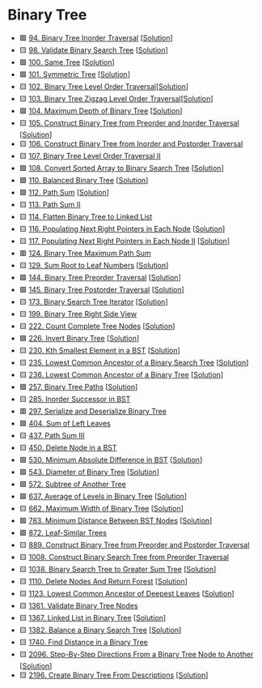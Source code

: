 # Binary Tree

- 🟩 [94. Binary Tree Inorder Traversal](https://leetcode.com/problems/binary-tree-inorder-traversal/) [[Solution](./94.binary-tree-inorder-traversal.md)]
- 🟨 [98. Validate Binary Search Tree](https://leetcode.com/problems/validate-binary-search-tree/) [[Solution](./98.validate-binary-search-tree.md)]
- 🟩 [100. Same Tree](https://leetcode.com/problems/same-tree/) [[Solution](./100.same-tree.md)]
- 🟩 [101. Symmetric Tree](https://leetcode.com/problems/symmetric-tree/) [[Solution](./101.symmetric-tree.md)]
- 🟨 [102. Binary Tree Level Order Traversal](https://leetcode.com/problems/binary-tree-level-order-traversal/)[[Solution](./102.binary-tree-level-order-traversal.md)]
- 🟨 [103. Binary Tree Zigzag Level Order Traversal](https://leetcode.com/problems/binary-tree-zigzag-level-order-traversal/)[[Solution](./103.binary-tree-zigzag-level-order-traversal.md)]
- 🟩 [104. Maximum Depth of Binary Tree](https://leetcode.com/problems/maximum-depth-of-binary-tree/) [[Solution](./104.maximum-depth-of-binary-tree.md)]
- 🟨 [105. Construct Binary Tree from Preorder and Inorder Traversal](https://leetcode.com/problems/construct-binary-tree-from-preorder-and-inorder-traversal/) [[Solution](./105.construct-binary-tree-from-preorder-and-inorder-traversal.md)]
- 🟨 [106. Construct Binary Tree from Inorder and Postorder Traversal](https://leetcode.com/problems/construct-binary-tree-from-inorder-and-postorder-traversal/)
- 🟨 [107. Binary Tree Level Order Traversal II](https://leetcode.com/problems/binary-tree-level-order-traversal-ii/)
- 🟩 [108. Convert Sorted Array to Binary Search Tree](https://leetcode.com/problems/convert-sorted-array-to-binary-search-tree/) [[Solution](./108.convert-sorted-array-to-binary-search-tree.md)]
- 🟩 [110. Balanced Binary Tree](https://leetcode.com/problems/balanced-binary-tree/) [[Solution](./110.balanced-binary-tree.md)]
- 🟩 [112. Path Sum](https://leetcode.com/problems/path-sum/) [[Solution](./112.path-sum.md)]
- 🟨 [113. Path Sum II](https://leetcode.com/problems/path-sum-ii/)
- 🟨 [114. Flatten Binary Tree to Linked List](https://leetcode.com/problems/flatten-binary-tree-to-linked-list/)
- 🟨 [116. Populating Next Right Pointers in Each Node](https://leetcode.com/problems/populating-next-right-pointers-in-each-node/) [[Solution](./116.populating-next-right-pointers-in-each-node.md)]
- 🟨 [117. Populating Next Right Pointers in Each Node II](https://leetcode.com/problems/populating-next-right-pointers-in-each-node-ii/) [[Solution](./117.populating-next-right-pointers-in-each-node-ii.md)]
- 🟥 [124. Binary Tree Maximum Path Sum](https://leetcode.com/problems/binary-tree-maximum-path-sum/)
- 🟨 [129. Sum Root to Leaf Numbers](https://leetcode.com/problems/sum-root-to-leaf-numbers/) [[Solution](./129.sum-root-to-leaf-numbers.md)]
- 🟩 [144. Binary Tree Preorder Traversal](https://leetcode.com/problems/binary-tree-preorder-traversal/) [[Solution](./144.binary-tree-preorder-traversal.md)]
- 🟩 [145. Binary Tree Postorder Traversal](https://leetcode.com/problems/binary-tree-postorder-traversal/) [[Solution](./145.binary-tree-postorder-traversal.md)]
- 🟨 [173. Binary Search Tree Iterator](https://leetcode.com/problems/binary-search-tree-iterator/) [[Solution](./173.binary-search-tree-iterator.md)]
- 🟨 [199. Binary Tree Right Side View](https://leetcode.com/problems/binary-tree-right-side-view/)
- 🟨 [222. Count Complete Tree Nodes](https://leetcode.com/problems/count-complete-tree-nodes/) [[Solution](./222.count-complete-tree-nodes.md)]
- 🟩 [226. Invert Binary Tree](https://leetcode.com/problems/invert-binary-tree/) [[Solution](./226.invert-binary-tree.md)]
- 🟨 [230. Kth Smallest Element in a BST](https://leetcode.com/problems/kth-smallest-element-in-a-bst/) [[Solution](./230.kth-smallest-element-in-a-bst.md)]
- 🟨 [235. Lowest Common Ancestor of a Binary Search Tree](https://leetcode.com/problems/lowest-common-ancestor-of-a-binary-search-tree/) [[Solution](./235.lowest-common-ancestor-of-a-binary-search-tree.md)]
- 🟨 [236. Lowest Common Ancestor of a Binary Tree](https://leetcode.com/problems/lowest-common-ancestor-of-a-binary-tree/) [[Solution](./236.lowest-common-ancestor-of-a-binary-tree.md)]
- 🟩 [257. Binary Tree Paths](https://leetcode.com/problems/binary-tree-paths/) [[Solution](./257.binary-tree-paths.md)]
- 🟨 [285. Inorder Successor in BST](https://leetcode.com/problems/inorder-successor-in-bst/)
- 🟥 [297. Serialize and Deserialize Binary Tree](https://leetcode.com/problems/serialize-and-deserialize-binary-tree/)
- 🟩 [404. Sum of Left Leaves](https://leetcode.com/problems/sum-of-left-leaves/)
- 🟨 [437. Path Sum III](https://leetcode.com/problems/path-sum-iii/)
- 🟨 [450. Delete Node in a BST](https://leetcode.com/problems/delete-node-in-a-bst/)
- 🟩 [530. Minimum Absolute Difference in BST](https://leetcode.com/problems/minimum-absolute-difference-in-bst/) [[Solution](./530.minimum-absolute-difference-in-bst.md)]
- 🟩 [543. Diameter of Binary Tree](https://leetcode.com/problems/diameter-of-binary-tree/) [[Solution](./543.diameter-of-binary-tree.md)]
- 🟩 [572. Subtree of Another Tree](https://leetcode.com/problems/subtree-of-another-tree/)
- 🟩 [637. Average of Levels in Binary Tree](https://leetcode.com/problems/average-of-levels-in-binary-tree/) [[Solution](./637.average-of-levels-in-binary-tree.md)]
- 🟨 [662. Maximum Width of Binary Tree](https://leetcode.com/problems/maximum-width-of-binary-tree/) [[Solution](./662.maximum-width-of-binary-tree.md)]
- 🟩 [783. Minimum Distance Between BST Nodes](https://leetcode.com/problems/minimum-distance-between-bst-nodes/) [[Solution](./783.minimum-distance-between-bst-nodes.md)]
- 🟩 [872. Leaf-Similar Trees](https://leetcode.com/problems/leaf-similar-trees/)
- 🟨 [889. Construct Binary Tree from Preorder and Postorder Traversal](https://leetcode.com/problems/construct-binary-tree-from-preorder-and-postorder-traversal/)
- 🟨 [1008. Construct Binary Search Tree from Preorder Traversal](https://leetcode.com/problems/construct-binary-search-tree-from-preorder-traversal/)
- 🟨 [1038. Binary Search Tree to Greater Sum Tree](https://leetcode.com/problems/binary-search-tree-to-greater-sum-tree/) [[Solution](./1038.binary-search-tree-to-greater-sum-tree.md)]
- 🟨 [1110. Delete Nodes And Return Forest](https://leetcode.com/problems/delete-nodes-and-return-forest/) [[Solution](./1110.delete-nodes-and-return-forest.md)]
- 🟨 [1123. Lowest Common Ancestor of Deepest Leaves](https://leetcode.com/problems/lowest-common-ancestor-of-deepest-leaves/) [[Solution](./1123.lowest-common-ancestor-of-deepest-leaves.md)]
- 🟨 [1361. Validate Binary Tree Nodes](https://leetcode.com/problems/validate-binary-tree-nodes/)
- 🟨 [1367. Linked List in Binary Tree](https://leetcode.com/problems/linked-list-in-binary-tree/) [[Solution](./1367.linked-list-in-binary-tree.md)]
- 🟨 [1382. Balance a Binary Search Tree](https://leetcode.com/problems/balance-a-binary-search-tree/) [[Solution](./1382.balance-a-binary-search-tree.md)]
- 🟨 [1740. Find Distance in a Binary Tree](https://leetcode.com/problems/find-distance-in-a-binary-tree)
- 🟨 [2096. Step-By-Step Directions From a Binary Tree Node to Another](https://leetcode.com/problems/step-by-step-directions-from-a-binary-tree-node-to-another/) [[Solution](./2096.step-by-step-directions-from-a-binary-tree-node-to-another.md)]
- 🟨 [2196. Create Binary Tree From Descriptions](https://leetcode.com/problems/create-binary-tree-from-descriptions/) [[Solution](./2196.create-binary-tree-from-descriptions.md)]
